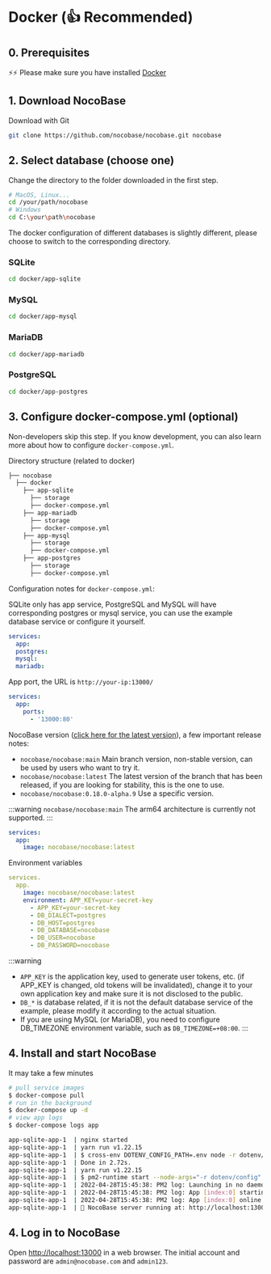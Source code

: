 # Docker (👍 Recommended)

## 0. Prerequisites

⚡⚡ Please make sure you have installed [Docker](https://docs.docker.com/get-docker/)

## 1. Download NocoBase

Download with Git

```bash
git clone https://github.com/nocobase/nocobase.git nocobase
```

## 2. Select database (choose one)

Change the directory to the folder downloaded in the first step.

```bash
# MacOS, Linux...
cd /your/path/nocobase
# Windows
cd C:\your\path\nocobase
```

The docker configuration of different databases is slightly different, please choose to switch to the corresponding directory.

### SQLite

```bash
cd docker/app-sqlite
```

### MySQL

```bash
cd docker/app-mysql
```

### MariaDB

```bash
cd docker/app-mariadb
```

### PostgreSQL

```bash
cd docker/app-postgres
```

## 3. Configure docker-compose.yml (optional)

<Alert>

Non-developers skip this step. If you know development, you can also learn more about how to configure `docker-compose.yml`.

</Alert>

Directory structure (related to docker)

```bash
├── nocobase
  ├── docker
    ├── app-sqlite
      ├── storage
      ├── docker-compose.yml
    ├── app-mariadb
      ├── storage
      ├── docker-compose.yml
    ├── app-mysql
      ├── storage
      ├── docker-compose.yml
    ├── app-postgres
      ├── storage
      ├── docker-compose.yml
```

Configuration notes for `docker-compose.yml`:

SQLite only has app service, PostgreSQL and MySQL will have corresponding postgres or mysql service, you can use the example database service or configure it yourself.

```yml
services:
  app:
  postgres:
  mysql:
  mariadb:
```

App port, the URL is `http://your-ip:13000/`

```yml
services:
  app:
    ports:
      - '13000:80'
```

NocoBase version ([click here for the latest version](https://hub.docker.com/r/nocobase/nocobase/tags)), a few important release notes:

- `nocobase/nocobase:main` Main branch version, non-stable version, can be used by users who want to try it.
- `nocobase/nocobase:latest` The latest version of the branch that has been released, if you are looking for stability, this is the one to use.
- `nocobase/nocobase:0.18.0-alpha.9` Use a specific version.

:::warning
`nocobase/nocobase:main` The arm64 architecture is currently not supported.
:::

```yml
services:
  app:
    image: nocobase/nocobase:latest
```

Environment variables

```yml
services.
  app.
    image: nocobase/nocobase:latest
    environment: APP_KEY=your-secret-key
      - APP_KEY=your-secret-key
      - DB_DIALECT=postgres
      - DB_HOST=postgres
      - DB_DATABASE=nocobase
      - DB_USER=nocobase
      - DB_PASSWORD=nocobase
```

:::warning
- `APP_KEY` is the application key, used to generate user tokens, etc. (if APP_KEY is changed, old tokens will be invalidated), change it to your own application key and make sure it is not disclosed to the public.
- `DB_*` is database related, if it is not the default database service of the example, please modify it according to the actual situation.
- If you are using MySQL (or MariaDB), you need to configure DB_TIMEZONE environment variable, such as `DB_TIMEZONE=+08:00`.
:::

## 4. Install and start NocoBase

It may take a few minutes

```bash
# pull service images
$ docker-compose pull
# run in the background
$ docker-compose up -d
# view app logs
$ docker-compose logs app

app-sqlite-app-1  | nginx started
app-sqlite-app-1  | yarn run v1.22.15
app-sqlite-app-1  | $ cross-env DOTENV_CONFIG_PATH=.env node -r dotenv/config packages/app/server/lib/index.js install -s
app-sqlite-app-1  | Done in 2.72s.
app-sqlite-app-1  | yarn run v1.22.15
app-sqlite-app-1  | $ pm2-runtime start --node-args="-r dotenv/config" packages/app/server/lib/index.js -- start
app-sqlite-app-1  | 2022-04-28T15:45:38: PM2 log: Launching in no daemon mode
app-sqlite-app-1  | 2022-04-28T15:45:38: PM2 log: App [index:0] starting in -fork mode-
app-sqlite-app-1  | 2022-04-28T15:45:38: PM2 log: App [index:0] online
app-sqlite-app-1  | 🚀 NocoBase server running at: http://localhost:13000/
```

## 4. Log in to NocoBase

Open [http://localhost:13000](http://localhost:13000) in a web browser. The initial account and password are `admin@nocobase.com` and `admin123`.
